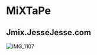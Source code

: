 # MiXTaPe
## Jmix.JesseJesse.com

![IMG_1107](https://user-images.githubusercontent.com/119916323/230848877-c0ccfdc6-b8e4-4510-b1a8-9bf4d6391ebd.PNG)
